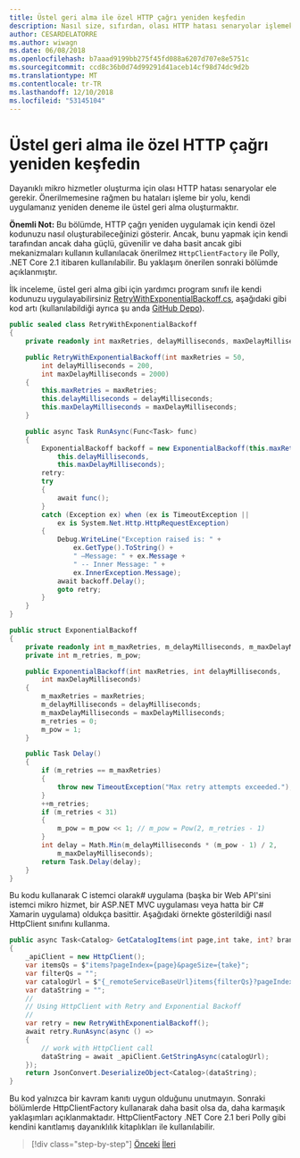```yaml
---
title: Üstel geri alma ile özel HTTP çağrı yeniden keşfedin
description: Nasıl size, sıfırdan, olası HTTP hatası senaryolar işlemek için bir üstel geri alma ile HTTP çağrı yeniden uygulayabileceğine öğrenin.
author: CESARDELATORRE
ms.author: wiwagn
ms.date: 06/08/2018
ms.openlocfilehash: b7aaad9199bb275f45fd088a6207d707e8e5751c
ms.sourcegitcommit: ccd8c36b0d74d99291d41aceb14cf98d74dc9d2b
ms.translationtype: MT
ms.contentlocale: tr-TR
ms.lasthandoff: 12/10/2018
ms.locfileid: "53145104"
---
```

# <a name="explore-custom-http-call-retries-with-exponential-backoff"></a>Üstel geri alma ile özel HTTP çağrı yeniden keşfedin

Dayanıklı mikro hizmetler oluşturma için olası HTTP hatası senaryolar ele gerekir. Önerilmemesine rağmen bu hataları işleme bir yolu, kendi uygulamanız yeniden deneme ile üstel geri alma oluşturmaktır.

**Önemli Not:** Bu bölümde, HTTP çağrı yeniden uygulamak için kendi özel kodunuzu nasıl oluşturabileceğinizi gösterir. Ancak, bunu yapmak için kendi tarafından ancak daha güçlü, güvenilir ve daha basit ancak gibi mekanizmaları kullanın kullanılacak önerilmez `HttpClientFactory` ile Polly, .NET Core 2.1 itibaren kullanılabilir. Bu yaklaşım önerilen sonraki bölümde açıklanmıştır. 

İlk inceleme, üstel geri alma gibi için yardımcı program sınıfı ile kendi kodunuzu uygulayabilirsiniz [RetryWithExponentialBackoff.cs](https://gist.github.com/CESARDELATORRE/6d7f647b29e55fdc219ee1fd2babb260), aşağıdaki gibi kod artı (kullanılabildiği ayrıca şu anda [GitHub Depo](https://gist.github.com/CESARDELATORRE/d80c6423a1aebaffaf387469f5194f5b)).

```csharp
public sealed class RetryWithExponentialBackoff
{
    private readonly int maxRetries, delayMilliseconds, maxDelayMilliseconds;

    public RetryWithExponentialBackoff(int maxRetries = 50,
        int delayMilliseconds = 200,
        int maxDelayMilliseconds = 2000)
    {
        this.maxRetries = maxRetries;
        this.delayMilliseconds = delayMilliseconds;
        this.maxDelayMilliseconds = maxDelayMilliseconds;
    }

    public async Task RunAsync(Func<Task> func)
    {
        ExponentialBackoff backoff = new ExponentialBackoff(this.maxRetries,
            this.delayMilliseconds,
            this.maxDelayMilliseconds);
        retry:
        try
        {
            await func();
        }
        catch (Exception ex) when (ex is TimeoutException ||
            ex is System.Net.Http.HttpRequestException)
        {
            Debug.WriteLine("Exception raised is: " +
                ex.GetType().ToString() +
                " –Message: " + ex.Message +
                " -- Inner Message: " +
                ex.InnerException.Message);
            await backoff.Delay();
            goto retry;
        }
    }
}

public struct ExponentialBackoff
{
    private readonly int m_maxRetries, m_delayMilliseconds, m_maxDelayMilliseconds;
    private int m_retries, m_pow;

    public ExponentialBackoff(int maxRetries, int delayMilliseconds,
        int maxDelayMilliseconds)
    {
        m_maxRetries = maxRetries;
        m_delayMilliseconds = delayMilliseconds;
        m_maxDelayMilliseconds = maxDelayMilliseconds;
        m_retries = 0;
        m_pow = 1;
    }

    public Task Delay()
    {
        if (m_retries == m_maxRetries)
        {
            throw new TimeoutException("Max retry attempts exceeded.");
        }
        ++m_retries;
        if (m_retries < 31)
        {
            m_pow = m_pow << 1; // m_pow = Pow(2, m_retries - 1)
        }
        int delay = Math.Min(m_delayMilliseconds * (m_pow - 1) / 2,
            m_maxDelayMilliseconds);
        return Task.Delay(delay);
    }
}
```

Bu kodu kullanarak C istemci olarak\# uygulama (başka bir Web API'sini istemci mikro hizmet, bir ASP.NET MVC uygulaması veya hatta bir C\# Xamarin uygulama) oldukça basittir. Aşağıdaki örnekte gösterildiği nasıl HttpClient sınıfını kullanma.

```csharp
public async Task<Catalog> GetCatalogItems(int page,int take, int? brand, int? type)
{
    _apiClient = new HttpClient();
    var itemsQs = $"items?pageIndex={page}&pageSize={take}";
    var filterQs = "";
    var catalogUrl = $"{_remoteServiceBaseUrl}items{filterQs}?pageIndex={page}&pageSize={take}";
    var dataString = "";
    //
    // Using HttpClient with Retry and Exponential Backoff
    //
    var retry = new RetryWithExponentialBackoff();
    await retry.RunAsync(async () =>
    {
        // work with HttpClient call
        dataString = await _apiClient.GetStringAsync(catalogUrl);
    });
    return JsonConvert.DeserializeObject<Catalog>(dataString);
}
```

Bu kod yalnızca bir kavram kanıtı uygun olduğunu unutmayın. Sonraki bölümlerde HttpClientFactory kullanarak daha basit olsa da, daha karmaşık yaklaşımları açıklanmaktadır.
HttpClientFactory .NET Core 2.1 beri Polly gibi kendini kanıtlamış dayanıklılık kitaplıkları ile kullanılabilir. 

>[!div class="step-by-step"]
>[Önceki](implement-resilient-entity-framework-core-sql-connections.md)
>[İleri](use-httpclientfactory-to-implement-resilient-http-requests.md)